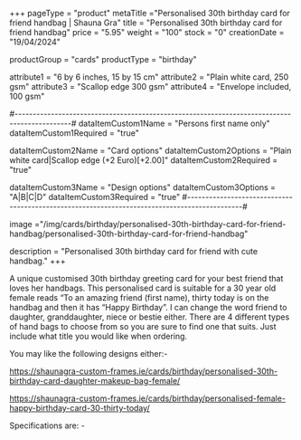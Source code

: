 +++
pageType = "product"
metaTitle ="Personalised 30th birthday card for friend handbag | Shauna Gra"
title = "Personalised 30th birthday card for friend handbag"
price = "5.95"
weight = "100"
stock = "0"
creationDate = "19/04/2024"

productGroup = "cards"
productType = "birthday"

attribute1 = "6 by 6 inches, 15 by 15 cm" 
attribute2 = "Plain white card, 250 gsm"
attribute3 = "Scallop edge 300 gsm"
attribute4 = "Envelope included, 100 gsm"

#---------------------------------------------------------------------------------------------#
dataItemCustom1Name = "Persons first name only"
dataItemCustom1Required = "true"

dataItemCustom2Name = "Card options"
dataItemCustom2Options = "Plain white card|Scallop edge (+2 Euro)[+2.00]"
dataItemCustom2Required = "true"

dataItemCustom3Name = "Design options"
dataItemCustom3Options = "A|B|C|D"
dataItemCustom3Required = "true"
#---------------------------------------------------------------------------------------------#

image ="/img/cards/birthday/personalised-30th-birthday-card-for-friend-handbag/personalised-30th-birthday-card-for-friend-handbag"

description = "Personalised 30th birthday card for friend with cute handbag."
+++

A unique customised 30th birthday greeting card for your best friend that loves her handbags. This personalised card is suitable for a 30 year old female reads “To an amazing friend (first name), thirty today is on the handbag and then it has “Happy Birthday”. I can change the word friend to daughter, granddaughter, niece or bestie either. There are 4 different types of hand bags to choose from so you are sure to find one that suits. Just include what title you would like when ordering.

You may like the following designs either:-

https://shaunagra-custom-frames.ie/cards/birthday/personalised-30th-birthday-card-daughter-makeup-bag-female/

https://shaunagra-custom-frames.ie/cards/birthday/personalised-female-happy-birthday-card-30-thirty-today/

Specifications are: -
